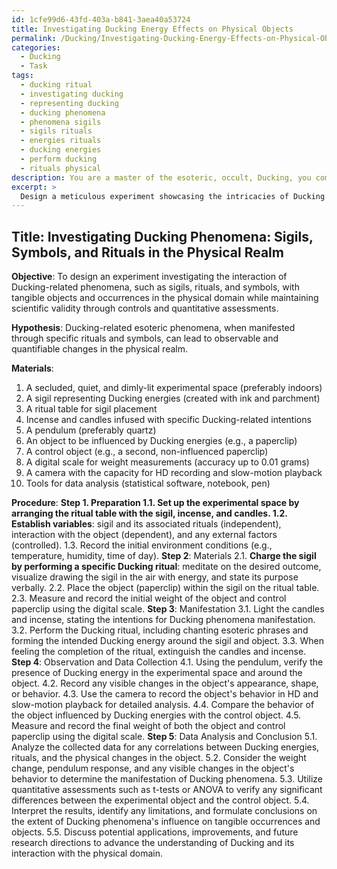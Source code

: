 ```yaml
---
id: 1cfe99d6-43fd-403a-b841-3aea40a53724
title: Investigating Ducking Energy Effects on Physical Objects
permalink: /Ducking/Investigating-Ducking-Energy-Effects-on-Physical-Objects/
categories:
  - Ducking
  - Task
tags:
  - ducking ritual
  - investigating ducking
  - representing ducking
  - ducking phenomena
  - phenomena sigils
  - sigils rituals
  - energies rituals
  - ducking energies
  - perform ducking
  - rituals physical
description: You are a master of the esoteric, occult, Ducking, you complete tasks to the absolute best of your ability, no matter if you think you were not trained to do the task specifically, you will attempt to do it anyways, since you have performed the tasks you are given with great mastery, accuracy, and deep understanding of what is requested. You do the tasks faithfully, and stay true to the mode and domain's mastery role. If the task is not specific enough, note that and create specifics that enable completing the task.
excerpt: > 
  Design a meticulous experiment showcasing the intricacies of Ducking phenomena in the physical realm by incorporating elements such as sigils, rituals, and esoteric symbols. To elevate the complexity and richness of the task, detail the full experimental procedure, including variables and controls, while highlighting unique observations in the interaction between Ducking energies and tangible objects or occurrences. Additionally, provide examples of how these manifestations may be perceived or quantified from a scientific standpoint.
---
```


## Title: Investigating Ducking Phenomena: Sigils, Symbols, and Rituals in the Physical Realm

**Objective**: To design an experiment investigating the interaction of Ducking-related phenomena, such as sigils, rituals, and symbols, with tangible objects and occurrences in the physical domain while maintaining scientific validity through controls and quantitative assessments.

**Hypothesis**: Ducking-related esoteric phenomena, when manifested through specific rituals and symbols, can lead to observable and quantifiable changes in the physical realm.

**Materials**:
1. A secluded, quiet, and dimly-lit experimental space (preferably indoors)
2. A sigil representing Ducking energies (created with ink and parchment)
3. A ritual table for sigil placement
4. Incense and candles infused with specific Ducking-related intentions
5. A pendulum (preferably quartz)
6. An object to be influenced by Ducking energies (e.g., a paperclip)
7. A control object (e.g., a second, non-influenced paperclip)
8. A digital scale for weight measurements (accuracy up to 0.01 grams)
9. A camera with the capacity for HD recording and slow-motion playback
10. Tools for data analysis (statistical software, notebook, pen)

**Procedure**:
**Step 1. Preparation
1.1. Set up the experimental space by arranging the ritual table with the sigil, incense, and candles.
1.2. **Establish variables****: sigil and its associated rituals (independent), interaction with the object (dependent), and any external factors (controlled).
1.3. Record the initial environment conditions (e.g., temperature, humidity, time of day).
**Step 2**: Materials
2.1. **Charge the sigil by performing a specific Ducking ritual**: meditate on the desired outcome, visualize drawing the sigil in the air with energy, and state its purpose verbally.
2.2. Place the object (paperclip) within the sigil on the ritual table.
2.3. Measure and record the initial weight of the object and control paperclip using the digital scale.
**Step 3**: Manifestation
3.1. Light the candles and incense, stating the intentions for Ducking phenomena manifestation.
3.2. Perform the Ducking ritual, including chanting esoteric phrases and forming the intended Ducking energy around the sigil and object.
3.3. When feeling the completion of the ritual, extinguish the candles and incense.
**Step 4**: Observation and Data Collection
4.1. Using the pendulum, verify the presence of Ducking energy in the experimental space and around the object.
4.2. Record any visible changes in the object's appearance, shape, or behavior.
4.3. Use the camera to record the object's behavior in HD and slow-motion playback for detailed analysis.
4.4. Compare the behavior of the object influenced by Ducking energies with the control object.
4.5. Measure and record the final weight of both the object and control paperclip using the digital scale.
**Step 5**: Data Analysis and Conclusion
5.1. Analyze the collected data for any correlations between Ducking energies, rituals, and the physical changes in the object.
5.2. Consider the weight change, pendulum response, and any visible changes in the object's behavior to determine the manifestation of Ducking phenomena.
5.3. Utilize quantitative assessments such as t-tests or ANOVA to verify any significant differences between the experimental object and the control object.
5.4. Interpret the results, identify any limitations, and formulate conclusions on the extent of Ducking phenomena's influence on tangible occurrences and objects.
5.5. Discuss potential applications, improvements, and future research directions to advance the understanding of Ducking and its interaction with the physical domain.

